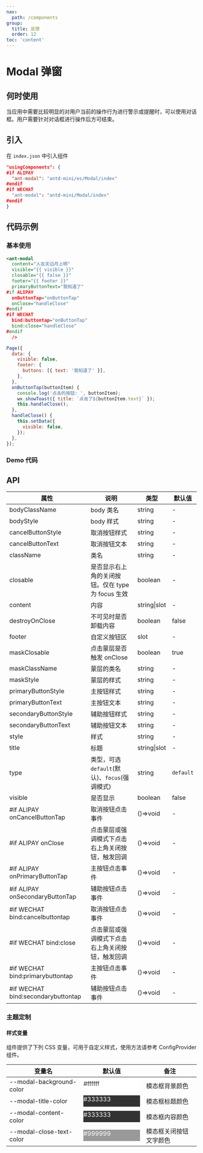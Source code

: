```yaml
---
nav:
  path: /components
group:
  title: 反馈
  order: 12
toc: 'content'
---
```


# Modal 弹窗

## 何时使用

当应用中需要比较明显的对用户当前的操作行为进行警示或提醒时，可以使用对话框。用户需要针对对话框进行操作后方可结束。

## 引入

在 `index.json` 中引入组件

```json
"usingComponents": {
#if ALIPAY
  "ant-modal": "antd-mini/es/Modal/index"
#endif
#if WECHAT
  "ant-modal": "antd-mini/Modal/index"
#endif
}
```

## 代码示例

### 基本使用

```xml
<ant-modal
  content="人在天边月上明"
  visible="{{ visible }}"
  closable="{{ false }}"
  footer="{{ footer }}"
  primaryButtonText="我知道了"
#if ALIPAY
  onButtonTap="onButtonTap"
  onClose="handleClose"
#endif
#if WECHAT
  bind:buttontap="onButtonTap"
  bind:close="handleClose"
#endif
  />
```

```js
Page({
  data: {
    visible: false,
    footer: {
      buttons: [{ text: '我知道了' }],
    },
  },
  onButtonTap(buttonItem) {
    console.log('点击的按钮: ', buttonItem);
    wx.showToast({ title: `点击了${buttonItem.text}` });
    this.handleClose();
  },
  handleClose() {
    this.setData({
      visible: false,
    });
  },
});
```

### Demo 代码

<code src='../../demo/pages/Modal/index'></code>

## API

| 属性                               | 说明                                              | 类型         | 默认值    |
| ---------------------------------- | ------------------------------------------------- | ------------ | --------- |
| bodyClassName                      | body 类名                                         | string       | -         |
| bodyStyle                          | body 样式                                         | string       | -         |
| cancelButtonStyle                  | 取消按钮样式                                      | string       | -         |
| cancelButtonText                   | 取消按钮文本                                      | string       | -         |
| className                          | 类名                                              | string       | -         |
| closable                           | 是否显示右上角的关闭按钮。仅在 type 为 focus 生效 | boolean      | -         |
| content                            | 内容                                              | string\|slot | -         |
| destroyOnClose                     | 不可见时是否卸载内容                              | boolean      | false     |
| footer                             | 自定义按钮区                                      | slot         | -         |
| maskClosable                       | 点击蒙层是否触发 onClose                          | boolean      | true      |
| maskClassName                      | 蒙层的类名                                        | string       | -         |
| maskStyle                          | 蒙层的样式                                        | string       | -         |
| primaryButtonStyle                 | 主按钮样式                                        | string       | -         |
| primaryButtonText                  | 主按钮文本                                        | string       | -         |
| secondaryButtonStyle               | 辅助按钮样式                                      | string       | -         |
| secondaryButtonText                | 辅助按钮文本                                      | string       | -         |
| style                              | 样式                                              | string       | -         |
| title                              | 标题                                              | string\|slot | -         |
| type                               | 类型，可选 `default`(默认)、`focus`(强调模式)     | string       | `default` |
| visible                            | 是否显示                                          | boolean      | false     |
| #if ALIPAY onCancelButtonTap       | 取消按钮点击事件                                  | ()=>void     | -         |
| #if ALIPAY onClose                 | 点击蒙层或强调模式下点击右上角关闭按钮，触发回调  | ()=>void     | -         |
| #if ALIPAY onPrimaryButtonTap      | 主按钮点击事件                                    | ()=>void     | -         |
| #if ALIPAY onSecondaryButtonTap    | 辅助按钮点击事件                                  | ()=>void     | -         |
| #if WECHAT bind:cancelbuttontap    | 取消按钮点击事件                                  | ()=>void     | -         |
| #if WECHAT bind:close              | 点击蒙层或强调模式下点击右上角关闭按钮，触发回调  | ()=>void     | -         |
| #if WECHAT bind:primarybuttontap   | 主按钮点击事件                                    | ()=>void     | -         |
| #if WECHAT bind:secondarybuttontap | 辅助按钮点击事件                                  | ()=>void     | -         |

### 主题定制

#### 样式变量

组件提供了下列 CSS 变量，可用于自定义样式，使用方法请参考 ConfigProvider 组件。

| 变量名                   | 默认值                                                                                            | 备注                   |
| ------------------------ | ------------------------------------------------------------------------------------------------- | ---------------------- |
| --modal-background-color | <div style="width: 150px; height: 30px; background-color: #ffffff; color: #333333;">#ffffff</div> | 模态框背景颜色         |
| --modal-title-color      | <div style="width: 150px; height: 30px; background-color: #333333; color: #ffffff;">#333333</div> | 模态框标题颜色         |
| --modal-content-color    | <div style="width: 150px; height: 30px; background-color: #333333; color: #ffffff;">#333333</div> | 模态框内容颜色         |
| --modal-close-text-color | <div style="width: 150px; height: 30px; background-color: #999999; color: #ffffff;">#999999</div> | 模态框关闭按钮文字颜色 |
